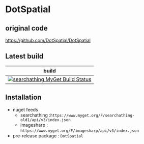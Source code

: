 # DotSpatial

## original code

https://github.com/DotSpatial/DotSpatial

## Latest build

| build |
|---|
| [![searchathing MyGet Build Status](https://www.myget.org/BuildSource/Badge/searchathing-old1?identifier=afb1778a-52d2-453a-98de-8d9aa70f0fa1)](https://github.com/devel0/DotSpatial) |

## Installation
- nuget feeds
  - searchathing :`https://www.myget.org/F/searchathing-old1/api/v3/index.json`
  - imagesharp : `https://www.myget.org/F/imagesharp/api/v3/index.json`
- pre-release package : `DotSpatial`
